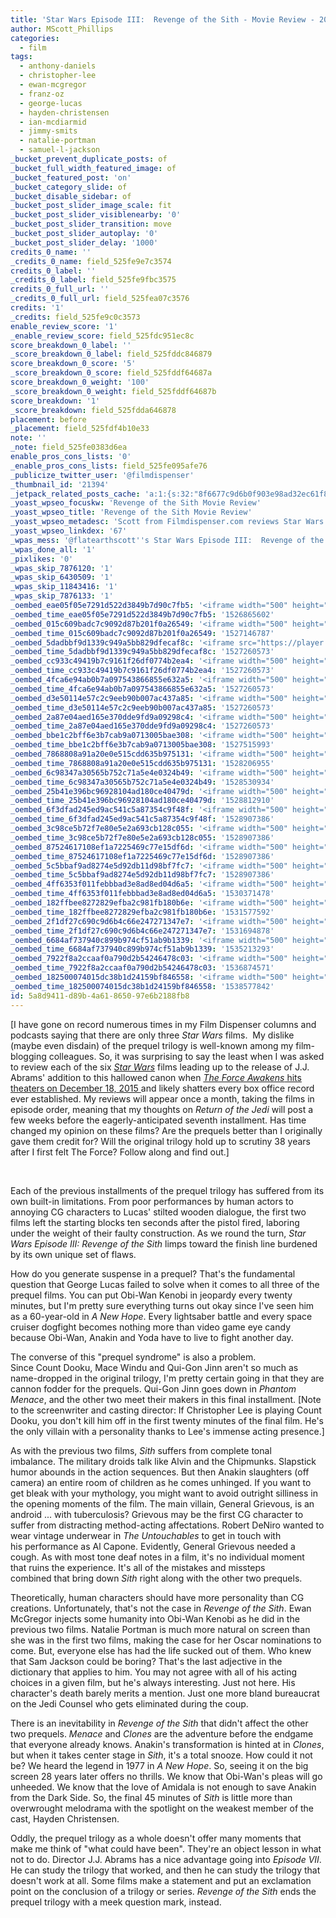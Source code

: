 ```yaml
---
title: 'Star Wars Episode III:  Revenge of the Sith - Movie Review - 2015 - Film Dispenser'
author: MScott_Phillips
categories:
  - film
tags:
  - anthony-daniels
  - christopher-lee
  - ewan-mcgregor
  - franz-oz
  - george-lucas
  - hayden-christensen
  - ian-mcdiarmid
  - jimmy-smits
  - natalie-portman
  - samuel-l-jackson
_bucket_prevent_duplicate_posts: of
_bucket_full_width_featured_image: of
_bucket_featured_post: 'on'
_bucket_category_slide: of
_bucket_disable_sidebar: of
_bucket_post_slider_image_scale: fit
_bucket_post_slider_visiblenearby: '0'
_bucket_post_slider_transition: move
_bucket_post_slider_autoplay: '0'
_bucket_post_slider_delay: '1000'
credits_0_name: ''
_credits_0_name: field_525fe9e7c3574
credits_0_label: ''
_credits_0_label: field_525fe9fbc3575
credits_0_full_url: ''
_credits_0_full_url: field_525fea07c3576
credits: '1'
_credits: field_525fe9c0c3573
enable_review_score: '1'
_enable_review_score: field_525fdc951ec8c
score_breakdown_0_label: ''
_score_breakdown_0_label: field_525fddc846879
score_breakdown_0_score: '5'
_score_breakdown_0_score: field_525fddf64687a
score_breakdown_0_weight: '100'
_score_breakdown_0_weight: field_525fddf64687b
score_breakdown: '1'
_score_breakdown: field_525fdda646878
placement: before
_placement: field_525fdf4b10e33
note: ''
_note: field_525fe0383d6ea
enable_pros_cons_lists: '0'
_enable_pros_cons_lists: field_525fe095afe76
_publicize_twitter_user: '@filmdispenser'
_thumbnail_id: '21394'
_jetpack_related_posts_cache: 'a:1:{s:32:"8f6677c9d6b0f903e98ad32ec61f8deb";a:2:{s:7:"expires";i:1526153708;s:7:"payload";a:3:{i:0;a:1:{s:2:"id";i:21213;}i:1;a:1:{s:2:"id";i:21111;}i:2;a:1:{s:2:"id";i:20428;}}}}'
_yoast_wpseo_focuskw: 'Revenge of the Sith Movie Review'
_yoast_wpseo_title: 'Revenge of the Sith Movie Review'
_yoast_wpseo_metadesc: 'Scott from Filmdispenser.com reviews Star Wars Episode III: Revenge of the Sith'
_yoast_wpseo_linkdex: '67'
_wpas_mess: '@flatearthscott''s Star Wars Episode III:  Revenge of the Sith - Movie Review - 2015'
_wpas_done_all: '1'
_pixlikes: '0'
_wpas_skip_7876120: '1'
_wpas_skip_6430509: '1'
_wpas_skip_11843416: '1'
_wpas_skip_7876133: '1'
_oembed_eae05f05e7291d522d3849b7d90c7fb5: '<iframe width="500" height="281" src="https://www.youtube.com/embed/9teNKmm9R3k?start=3&feature=oembed" frameborder="0" allow="autoplay; encrypted-media" allowfullscreen></iframe>'
_oembed_time_eae05f05e7291d522d3849b7d90c7fb5: '1526865602'
_oembed_015c609badc7c9092d87b201f0a26549: '<iframe width="500" height="281" src="https://www.youtube.com/embed/dkhBDhQ4OxM?feature=oembed" frameborder="0" allow="autoplay; encrypted-media" allowfullscreen></iframe>'
_oembed_time_015c609badc7c9092d87b201f0a26549: '1527146787'
_oembed_5dadbbf9d1339c949a5bb829dfecaf8c: '<iframe src="https://player.vimeo.com/video/8386027?app_id=122963" width="500" height="281" frameborder="0" title="Alien for Christmas" webkitallowfullscreen mozallowfullscreen allowfullscreen></iframe>'
_oembed_time_5dadbbf9d1339c949a5bb829dfecaf8c: '1527260573'
_oembed_cc933c49419b7c9161f26df0774b2ea4: '<iframe width="500" height="281" src="https://www.youtube.com/embed/vzVhPCMAxWQ?feature=oembed" frameborder="0" allow="autoplay; encrypted-media" allowfullscreen></iframe>'
_oembed_time_cc933c49419b7c9161f26df0774b2ea4: '1527260573'
_oembed_4fca6e94ab0b7a097543866855e632a5: '<iframe width="500" height="281" src="https://www.youtube.com/embed/gXg2_yExgVY?feature=oembed" frameborder="0" allow="autoplay; encrypted-media" allowfullscreen></iframe>'
_oembed_time_4fca6e94ab0b7a097543866855e632a5: '1527260573'
_oembed_d3e50114e57c2c9eeb90b007ac437a85: '<iframe width="500" height="281" src="https://www.youtube.com/embed/ab0pd9oNf7Q?feature=oembed" frameborder="0" allow="autoplay; encrypted-media" allowfullscreen></iframe>'
_oembed_time_d3e50114e57c2c9eeb90b007ac437a85: '1527260573'
_oembed_2a87e04aed165e370dde9fd9a09298c4: '<iframe width="500" height="281" src="https://www.youtube.com/embed/wBf0xLj7FhU?feature=oembed" frameborder="0" allow="autoplay; encrypted-media" allowfullscreen></iframe>'
_oembed_time_2a87e04aed165e370dde9fd9a09298c4: '1527260573'
_oembed_bbe1c2bff6e3b7cab9a0713005bae308: '<iframe width="500" height="281" src="https://www.youtube.com/embed/_DTbx7c7ez8?feature=oembed" frameborder="0" allow="autoplay; encrypted-media" allowfullscreen></iframe>'
_oembed_time_bbe1c2bff6e3b7cab9a0713005bae308: '1527515993'
_oembed_7868808a91a20e0e515cdd635b975131: '<iframe width="500" height="281" src="https://www.youtube.com/embed/PEZ2r1YGKSA?feature=oembed" frameborder="0" allow="autoplay; encrypted-media" allowfullscreen></iframe>'
_oembed_time_7868808a91a20e0e515cdd635b975131: '1528206955'
_oembed_6c98347a30565b752c71a5e4e0324b49: '<iframe width="500" height="281" src="https://www.youtube.com/embed/FhwktRDG_aQ?feature=oembed" frameborder="0" allow="autoplay; encrypted-media" allowfullscreen></iframe>'
_oembed_time_6c98347a30565b752c71a5e4e0324b49: '1528530934'
_oembed_25b41e396bc96928104ad180ce40479d: '<iframe width="500" height="281" src="https://www.youtube.com/embed/MFWF9dU5Zc0?feature=oembed" frameborder="0" allow="autoplay; encrypted-media" allowfullscreen></iframe>'
_oembed_time_25b41e396bc96928104ad180ce40479d: '1528812910'
_oembed_6f3dfad245ed9ac541c5a87354c9f48f: '<iframe width="500" height="281" src="https://www.youtube.com/embed/rTMINaybeyE?feature=oembed" frameborder="0" allow="autoplay; encrypted-media" allowfullscreen></iframe>'
_oembed_time_6f3dfad245ed9ac541c5a87354c9f48f: '1528907386'
_oembed_3c98ce5b72f7e80e5e2a693cb128c055: '<iframe width="500" height="281" src="https://www.youtube.com/embed/j7RHHPN4gII?feature=oembed" frameborder="0" allow="autoplay; encrypted-media" allowfullscreen></iframe>'
_oembed_time_3c98ce5b72f7e80e5e2a693cb128c055: '1528907386'
_oembed_87524617108ef1a7225469c77e15df6d: '<iframe width="500" height="281" src="https://www.youtube.com/embed/bP8vCXPo-BA?feature=oembed" frameborder="0" allow="autoplay; encrypted-media" allowfullscreen></iframe>'
_oembed_time_87524617108ef1a7225469c77e15df6d: '1528907386'
_oembed_5c5bbaf9ad8274e5d92db11d98bf7fc7: '<iframe width="500" height="281" src="https://www.youtube.com/embed/yqAS2lPISa8?feature=oembed" frameborder="0" allow="autoplay; encrypted-media" allowfullscreen></iframe>'
_oembed_time_5c5bbaf9ad8274e5d92db11d98bf7fc7: '1528907386'
_oembed_4ff6353f011febbbad3e8ad8ed04d6a5: '<iframe width="500" height="281" src="https://www.youtube.com/embed/HikYI0jIAwU?feature=oembed" frameborder="0" allow="autoplay; encrypted-media" allowfullscreen></iframe>'
_oembed_time_4ff6353f011febbbad3e8ad8ed04d6a5: '1530371478'
_oembed_182ffbee8272829efba2c981fb180b6e: '<iframe width="500" height="281" src="https://www.youtube.com/embed/Seg_yBYPjG4?feature=oembed" frameborder="0" allow="autoplay; encrypted-media" allowfullscreen></iframe>'
_oembed_time_182ffbee8272829efba2c981fb180b6e: '1531577592'
_oembed_2f1df27c690c9d6b4c66e247271347e7: '<iframe width="500" height="281" src="https://www.youtube.com/embed/9XxLHyzsB_Q?feature=oembed" frameborder="0" allow="autoplay; encrypted-media" allowfullscreen></iframe>'
_oembed_time_2f1df27c690c9d6b4c66e247271347e7: '1531694878'
_oembed_6684af737940c899b974cf51ab9b1339: '<iframe width="500" height="281" src="https://www.youtube.com/embed/gp-8oB53P7k?feature=oembed" frameborder="0" allow="autoplay; encrypted-media" allowfullscreen></iframe>'
_oembed_time_6684af737940c899b974cf51ab9b1339: '1535213293'
_oembed_7922f8a2ccaaf0a790d2b54246478c03: '<iframe width="500" height="281" src="https://www.youtube.com/embed/AWvUNABT8sg?feature=oembed" frameborder="0" allow="autoplay; encrypted-media" allowfullscreen></iframe>'
_oembed_time_7922f8a2ccaaf0a790d2b54246478c03: '1536874571'
_oembed_182500074015dc38b1d24159bf846558: '<iframe width="500" height="281" src="https://www.youtube.com/embed/USPd0vX2sdc?feature=oembed" frameborder="0" allow="autoplay; encrypted-media" allowfullscreen></iframe>'
_oembed_time_182500074015dc38b1d24159bf846558: '1538577842'
id: 5a8d9411-d89b-4a61-8650-97e6b2188fb8
---
```

<p>[I have gone on record numerous times in my Film Dispenser columns and podcasts saying that there are only three <em>Star Wars</em> films.  My dislike (maybe even disdain) of the prequel trilogy is well-known among my film-blogging colleagues. So, it was surprising to say the least when I was asked to review each of the six <em><a href="http://www.filmdispenser.com/star-wars/" target="_blank">Star Wars</a></em> films leading up to the release of J.J. Abrams' addition to this hallowed canon when <a href="http://www.filmdispenser.com/force-awakens-trailer-discussion/" target="_blank"><em>The Force Awakens</em> hits theaters on December 18, 2015 </a>and likely shatters every box office record ever established. My reviews will appear once a month, taking the films in episode order, meaning that my thoughts on <em>Return of the Jedi</em> will post a few weeks before the eagerly-anticipated seventh installment. Has time changed my opinion on these films? Are the prequels better than I originally gave them credit for? Will the original trilogy hold up to scrutiny 38 years after I first felt The Force? Follow along and find out.]</p>
<p>&nbsp;</p>
<p>Each of the previous installments of the prequel trilogy has suffered from its own built-in limitations. From poor performances by human actors to annoying CG characters to Lucas' stilted wooden dialogue, the first two films left the starting blocks ten seconds after the pistol fired, laboring under the weight of their faulty construction. As we round the turn, <em>Star Wars Episode III: Revenge of the Sith</em> limps toward the finish line burdened by its own unique set of flaws.</p>
<p>How do you generate suspense in a prequel? That's the fundamental question that George Lucas failed to solve when it comes to all three of the prequel films. You can put Obi-Wan Kenobi in jeopardy every twenty minutes, but I'm pretty sure everything turns out okay since I've seen him as a 60-year-old in <em>A New Hope</em>. Every lightsaber battle and every space cruiser dogfight becomes nothing more than video game eye candy because Obi-Wan, Anakin and Yoda have to live to fight another day.</p>
<p>The converse of this "prequel syndrome" is also a problem. Since Count Dooku, Mace Windu and Qui-Gon Jinn aren't so much as name-dropped in the original trilogy, I'm pretty certain going in that they are cannon fodder for the prequels. Qui-Gon Jinn goes down in <em>Phantom Menace</em>, and the other two meet their makers in this final installment. [Note to the screenwriter and casting director: If Christopher Lee is playing Count Dooku, you don't kill him off in the first twenty minutes of the final film. He's the only villain with a personality thanks to Lee's immense acting presence.]</p>
<p>As with the previous two films, <em>Sith</em> suffers from complete tonal imbalance. The military droids talk like Alvin and the Chipmunks. Slapstick humor abounds in the action sequences. But then Anakin slaughters (off camera) an entire room of children as he comes unhinged. If you want to get bleak with your mythology, you might want to avoid outright silliness in the opening moments of the film. The main villain, General Grievous, is an android ... with tuberculosis? Grievous may be the first CG character to suffer from distracting method-acting affectations. Robert DeNiro wanted to wear vintage underwear in <em>The Untouchables</em> to get in touch with his performance as Al Capone. Evidently, General Grievous needed a cough. As with most tone deaf notes in a film, it's no individual moment that ruins the experience. It's all of the mistakes and missteps combined that bring down <em>Sith</em> right along with the other two prequels.</p>
<p>Theoretically, human characters should have more personality than CG creations. Unfortunately, that's not the case in <em>Revenge of the Sith</em>. Ewan McGregor injects some humanity into Obi-Wan Kenobi as he did in the previous two films. Natalie Portman is much more natural on screen than she was in the first two films, making the case for her Oscar nominations to come. But, everyone else has had the life sucked out of them. Who knew that Sam Jackson could be boring? That's the last adjective in the dictionary that applies to him. You may not agree with all of his acting choices in a given film, but he's always interesting. Just not here. His character's death barely merits a mention. Just one more bland bureaucrat on the Jedi Counsel who gets eliminated during the coup.</p>
<p>There is an inevitability in <em>Revenge of the Sith</em> that didn't affect the other two prequels. <em>Menace</em> and <em>Clones</em> are the adventure before the endgame that everyone already knows. Anakin's transformation is hinted at in <em>Clones</em>, but when it takes center stage in <em>Sith</em>, it's a total snooze. How could it not be? We heard the legend in 1977 in <em>A New Hope</em>. So, seeing it on the big screen 28 years later offers no thrills. We know that Obi-Wan's pleas will go unheeded. We know that the love of Amidala is not enough to save Anakin from the Dark Side. So, the final 45 minutes of <em>Sith </em>is little more than overwrought melodrama with the spotlight on the weakest member of the cast, Hayden Christensen.</p>
<p>Oddly, the prequel trilogy as a whole doesn't offer many moments that make me think of "what could have been". They're an object lesson in what not to do. Director J.J. Abrams has a nice advantage going into <em>Episode VII</em>. He can study the trilogy that worked, and then he can study the trilogy that doesn't work at all. Some films make a statement and put an exclamation point on the conclusion of a trilogy or series. <em>Revenge of the Sith</em> ends the prequel trilogy with a meek question mark, instead.</p>
<p>&nbsp;</p>
<p>&nbsp;</p>
<p>&nbsp;</p>
<p>&nbsp;</p>
